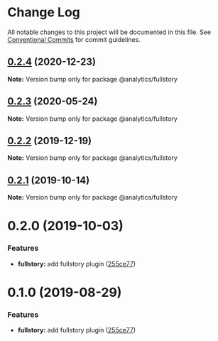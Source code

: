 # Change Log

All notable changes to this project will be documented in this file.
See [Conventional Commits](https://conventionalcommits.org) for commit guidelines.

## [0.2.4](https://github.com/DavidWells/analytics/compare/@analytics/fullstory@0.2.3...@analytics/fullstory@0.2.4) (2020-12-23)

**Note:** Version bump only for package @analytics/fullstory





## [0.2.3](https://github.com/DavidWells/analytics/compare/@analytics/fullstory@0.2.2...@analytics/fullstory@0.2.3) (2020-05-24)

**Note:** Version bump only for package @analytics/fullstory





## [0.2.2](https://github.com/DavidWells/analytics/compare/@analytics/fullstory@0.2.1...@analytics/fullstory@0.2.2) (2019-12-19)

**Note:** Version bump only for package @analytics/fullstory





## [0.2.1](https://github.com/DavidWells/analytics/compare/@analytics/fullstory@0.2.0...@analytics/fullstory@0.2.1) (2019-10-14)

**Note:** Version bump only for package @analytics/fullstory





# 0.2.0 (2019-10-03)


### Features

* **fullstory:** add fullstory plugin ([255ce77](https://github.com/DavidWells/analytics/commit/255ce77))





# 0.1.0 (2019-08-29)


### Features

* **fullstory:** add fullstory plugin ([255ce77](https://github.com/DavidWells/analytics/commit/255ce77))
